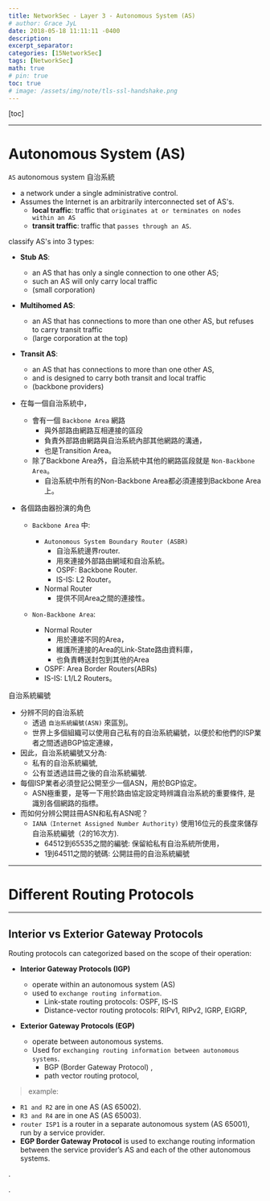 ```yaml
---
title: NetworkSec - Layer 3 - Autonomous System (AS)
# author: Grace JyL
date: 2018-05-18 11:11:11 -0400
description:
excerpt_separator:
categories: [15NetworkSec]
tags: [NetworkSec]
math: true
# pin: true
toc: true
# image: /assets/img/note/tls-ssl-handshake.png
---
```


[toc]

---

# Autonomous System (AS)

`AS` autonomous system 自治系統
- a network under a single administrative control. 
- Assumes the Internet is an arbitrarily interconnected set of AS's. 
  - **local traffic**: traffic that `originates at or terminates on nodes within an AS` 
  - **transit traffic**: traffic that `passes through an AS`.

classify AS's into 3 types:
- **Stub AS**: 
  - an AS that has only a single connection to one other AS; 
  - such an AS will only carry local traffic 
  - (small corporation)
- **Multihomed AS**: 
  - an AS that has connections to more than one other AS, but refuses to carry transit traffic 
  - (large corporation at the top)
- **Transit AS**: 
  - an AS that has connections to more than one other AS, 
  - and is designed to carry both transit and local traffic 
  - (backbone providers)


- 在每一個自治系統中，
  - 會有一個 `Backbone Area` 網路
    - 與外部路由網路互相連接的區段
    - 負責外部路由網路與自治系統內部其他網路的溝通，
    - 也是Transition Area。 
  - 除了Backbone Area外，自治系統中其他的網路區段就是 `Non-Backbone Area`。
    - 自治系統中所有的Non-Backbone Area都必須連接到Backbone Area上。

- 各個路由器扮演的角色 
  - `Backbone Area` 中:
    - `Autonomous System Boundary Router (ASBR)` 
      - 自治系統邊界router. 
      - 用來連接外部路由網域和自治系統。 
      - OSPF: Backbone Router.
      - IS-IS: L2 Router。
    - Normal Router
      - 提供不同Area之間的連接性。 

  - `Non-Backbone Area`:
    - Normal Router
      - 用於連接不同的Area，
      - 維護所連接的Area的Link-State路由資料庫，
      - 也負責轉送封包到其他的Area
    - OSPF: Area Border Routers(ABRs)
    - IS-IS: L1/L2 Routers。

自治系統編號 
- 分辨不同的自治系統 
  - 透過 `自治系統編號(ASN)` 來區別。
  - 世界上多個組織可以使用自己私有的自治系統編號，以便於和他們的ISP業者之間透過BGP協定連線，
- 因此，自治系統編號又分為: 
  - 私有的自治系統編號, 
  - 公有並透過註冊之後的自治系統編號.
- 每個ISP業者必須登記公開至少一個ASN，用於BGP協定。
  - ASN極重要，是等一下用於路由協定設定時辨識自治系統的重要條件, 是識別各個網路的指標。 
- 而如何分辨公開註冊ASN和私有ASN呢？
  - `IANA（Internet Assigned Number Authority)` 使用16位元的長度來儲存自治系統編號（2的16次方).
    - 64512到65535之間的編號: 保留給私有自治系統所使用，
    - 1到64511之間的號碼: 公開註冊的自治系統編號


---


# Different Routing Protocols 

---

## Interior vs Exterior Gateway Protocols 

Routing protocols can categorized based on the scope of their operation:

- **Interior Gateway Protocols (IGP)** 
  - operate within an autonomous system (AS)
  - used to `exchange routing information`. 
    - Link-state routing protocols: OSPF, IS-IS
    - Distance-vector routing protocols: RIPv1, RIPv2, IGRP, EIGRP, 

- **Exterior Gateway Protocols (EGP)** 
  - operate between autonomous systems. 
  - Used for `exchanging routing information between autonomous systems`.
    - BGP (Border Gateway Protocol) , 
    - path vector routing protocol, 

> example:
- `R1 and R2` are in one AS (AS 65002).
- `R3 and R4` are in one AS (AS 65003). 
- `router ISP1` is a router in a separate autonomous system (AS 65001), run by a service provider. 
- **EGP Border Gateway Protocol** is used to exchange routing information between the service provider’s AS and each of the other autonomous systems. 



















.









.
